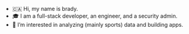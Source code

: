 - 🇨🇦 Hi, my name is brady. 
- 🎓 I am a full-stack developer, an engineer, and a security admin.
- 👀 I’m interested in analyzing (mainly sports) data and building apps.
